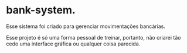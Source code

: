 # bank-system.

Esse sistema foi criado para gerenciar movimentações bancárias. 

Esse projeto é só uma forma pessoal de treinar, portanto, não criarei tão cedo uma interface gráfica ou qualquer coisa parecida.
